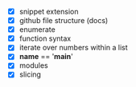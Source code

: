 - [x] snippet extension
- [x] github file structure (docs)
- [x] enumerate
- [x] function syntax
- [x] iterate over numbers within a list
- [x] __name__ == '__main__'
- [x] modules
- [x] slicing